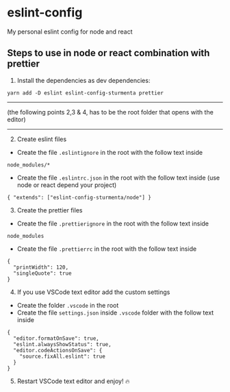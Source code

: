 # eslint-config

My personal eslint config for node and react

## Steps to use in node or react combination with prettier

1. Install the dependencies as dev dependencies:

```
yarn add -D eslint eslint-config-sturmenta prettier
```

---

(the following points 2,3 & 4, has to be the root folder that opens with the editor)

---

2. Create eslint files

- Create the file `.eslintignore` in the root with the follow text inside

```
node_modules/*
```

- Create the file `.eslintrc.json` in the root with the follow text inside (use node or react depend your project)

```
{ "extends": ["eslint-config-sturmenta/node"] }
```

3. Create the prettier files

- Create the file `.prettierignore` in the root with the follow text inside

```
node_modules
```

- Create the file `.prettierrc` in the root with the follow text inside

```
{
  "printWidth": 120,
  "singleQuote": true
}
```

4. If you use VSCode text editor add the custom settings

- Create the folder `.vscode` in the root
- Create the file `settings.json` inside `.vscode` folder with the follow text inside

```
{
  "editor.formatOnSave": true,
  "eslint.alwaysShowStatus": true,
  "editor.codeActionsOnSave": {
    "source.fixAll.eslint": true
  }
}
```

5. Restart VSCode text editor and enjoy! 🔥
